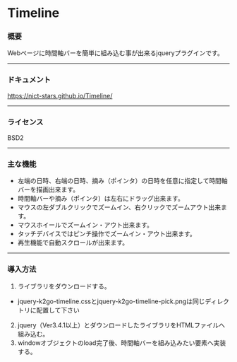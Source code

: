 # Timeline
### 概要
Webページに時間軸バーを簡単に組み込む事が出来るjqueryプラグインです。

------------

### ドキュメント
https://nict-stars.github.io/Timeline/

------------

### ライセンス

BSD2

------------

### 主な機能

- 左端の日時、右端の日時、摘み（ポインタ）の日時を任意に指定して時間軸バーを描画出来ます。
- 時間軸バーや摘み（ポインタ）は左右にドラッグ出来ます。
- マウスの左ダブルクリックでズームイン、右クリックでズームアウト出来ます。
- マウスホイールでズームイン・アウト出来ます。
- タッチデバイスではピンチ操作でズームイン・アウト出来ます。
- 再生機能で自動スクロールが出来ます。

------------

### 導入方法

1. ライブラリをダウンロードする。
  - jquery-k2go-timeline.cssとjquery-k2go-timeline-pick.pngは同じディレクトリに配置して下さい
2. jquery（Ver3.4.1以上）とダウンロードしたライブラリをHTMLファイルへ組み込む。
3. windowオブジェクトのload完了後、時間軸バーを組み込みたい要素へ実装する。
